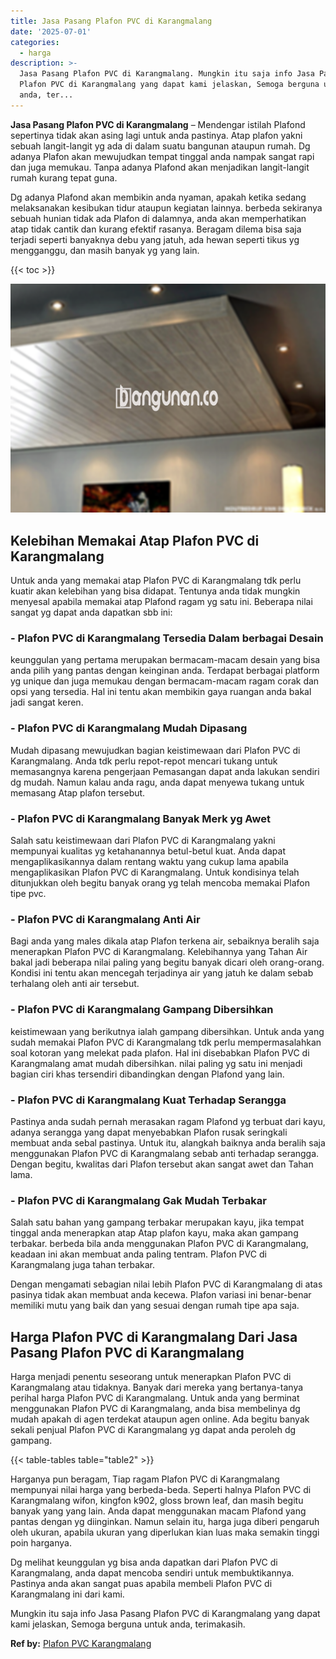 ```yaml
---
title: Jasa Pasang Plafon PVC di Karangmalang
date: '2025-07-01'
categories:
  - harga
description: >-
  Jasa Pasang Plafon PVC di Karangmalang. Mungkin itu saja info Jasa Pasang
  Plafon PVC di Karangmalang yang dapat kami jelaskan, Semoga berguna untuk
  anda, ter...
---
```


**Jasa Pasang Plafon PVC di Karangmalang** – Mendengar istilah Plafond sepertinya tidak akan asing lagi untuk anda pastinya. Atap plafon yakni sebuah langit-langit yg ada di dalam suatu bangunan ataupun rumah. Dg adanya Plafon akan mewujudkan tempat tinggal anda nampak sangat rapi dan juga memukau. Tanpa adanya Plafond akan menjadikan langit-langit rumah kurang tepat guna.

Dg adanya Plafond akan membikin anda nyaman, apakah ketika sedang melaksanakan kesibukan tidur ataupun kegiatan lainnya. berbeda sekiranya sebuah hunian tidak ada Plafon di dalamnya, anda akan memperhatikan atap tidak cantik dan kurang efektif rasanya. Beragam dilema bisa saja terjadi seperti banyaknya debu yang jatuh, ada hewan seperti tikus yg mengganggu, dan masih banyak yg yang lain.

{{< toc >}}

![Jasa Pasang Plafon PVC di Karangmalang](/images/flafond-pvc-murah23.png)

## Kelebihan Memakai Atap Plafon PVC di Karangmalang

Untuk anda yang memakai atap Plafon PVC di Karangmalang tdk perlu kuatir akan kelebihan yang bisa didapat. Tentunya anda tidak mungkin menyesal apabila memakai atap Plafond ragam yg satu ini. Beberapa nilai sangat yg dapat anda dapatkan sbb ini:

### \- Plafon PVC di Karangmalang Tersedia Dalam berbagai Desain

keunggulan yang pertama merupakan bermacam-macam desain yang bisa anda pilih yang pantas dengan keinginan anda. Terdapat berbagai platform yg unique dan juga memukau dengan bermacam-macam ragam corak dan opsi yang tersedia. Hal ini tentu akan membikin gaya ruangan anda bakal jadi sangat keren.

### \- Plafon PVC di Karangmalang Mudah Dipasang

Mudah dipasang mewujudkan bagian keistimewaan dari Plafon PVC di Karangmalang. Anda tdk perlu repot-repot mencari tukang untuk memasangnya karena pengerjaan Pemasangan dapat anda lakukan sendiri dg mudah. Namun kalau anda ragu, anda dapat menyewa tukang untuk memasang Atap plafon tersebut.

### \- Plafon PVC di Karangmalang Banyak Merk yg Awet

Salah satu keistimewaan dari Plafon PVC di Karangmalang yakni mempunyai kualitas yg ketahanannya betul-betul kuat. Anda dapat mengaplikasikannya dalam rentang waktu yang cukup lama apabila mengaplikasikan Plafon PVC di Karangmalang. Untuk kondisinya telah ditunjukkan oleh begitu banyak orang yg telah mencoba memakai Plafon tipe pvc.

### \- Plafon PVC di Karangmalang Anti Air

Bagi anda yang males dikala atap Plafon terkena air, sebaiknya beralih saja menerapkan Plafon PVC di Karangmalang. Kelebihannya yang Tahan Air bakal jadi beberapa nilai paling yang begitu banyak dicari oleh orang-orang. Kondisi ini tentu akan mencegah terjadinya air yang jatuh ke dalam sebab terhalang oleh anti air tersebut.

### \- Plafon PVC di Karangmalang Gampang Dibersihkan

keistimewaan yang berikutnya ialah gampang dibersihkan. Untuk anda yang sudah memakai Plafon PVC di Karangmalang tdk perlu mempermasalahkan soal kotoran yang melekat pada plafon. Hal ini disebabkan Plafon PVC di Karangmalang amat mudah dibersihkan. nilai paling yg satu ini menjadi bagian ciri khas tersendiri dibandingkan dengan Plafond yang lain.

### \- Plafon PVC di Karangmalang Kuat Terhadap Serangga

Pastinya anda sudah pernah merasakan ragam Plafond yg terbuat dari kayu, adanya serangga yang dapat menyebabkan Plafon rusak seringkali membuat anda sebal pastinya. Untuk itu, alangkah baiknya anda beralih saja menggunakan Plafon PVC di Karangmalang sebab anti terhadap serangga. Dengan begitu, kwalitas dari Plafon tersebut akan sangat awet dan Tahan lama.

### \- Plafon PVC di Karangmalang Gak Mudah Terbakar

Salah satu bahan yang gampang terbakar merupakan kayu, jika tempat tinggal anda menerapkan atap Atap plafon kayu, maka akan gampang terbakar. berbeda bila anda menggunakan Plafon PVC di Karangmalang, keadaan ini akan membuat anda paling tentram. Plafon PVC di Karangmalang juga tahan terbakar.

Dengan mengamati sebagian nilai lebih Plafon PVC di Karangmalang di atas pasinya tidak akan membuat anda kecewa. Plafon variasi ini benar-benar memiliki mutu yang baik dan yang sesuai dengan rumah tipe apa saja.

## Harga Plafon PVC di Karangmalang Dari Jasa Pasang Plafon PVC di Karangmalang

Harga menjadi penentu seseorang untuk menerapkan Plafon PVC di Karangmalang atau tidaknya. Banyak dari mereka yang bertanya-tanya perihal harga Plafon PVC di Karangmalang. Untuk anda yang berminat menggunakan Plafon PVC di Karangmalang, anda bisa membelinya dg mudah apakah di agen terdekat ataupun agen online. Ada begitu banyak sekali penjual Plafon PVC di Karangmalang yg dapat anda peroleh dg gampang.

{{< table-tables table="table2" >}}

Harganya pun beragam, Tiap ragam Plafon PVC di Karangmalang mempunyai nilai harga yang berbeda-beda. Seperti halnya Plafon PVC di Karangmalang wifon, kingfon k902, gloss brown leaf, dan masih begitu banyak yang yang lain. Anda dapat menggunakan macam Plafond yang pantas dengan yg diinginkan. Namun selain itu, harga juga diberi pengaruh oleh ukuran, apabila ukuran yang diperlukan kian luas maka semakin tinggi poin harganya.

Dg melihat keunggulan yg bisa anda dapatkan dari Plafon PVC di Karangmalang, anda dapat mencoba sendiri untuk membuktikannya. Pastinya anda akan sangat puas apabila membeli Plafon PVC di Karangmalang ini dari kami.

Mungkin itu saja info Jasa Pasang Plafon PVC di Karangmalang yang dapat kami jelaskan, Semoga berguna untuk anda, terimakasih.

**Ref by:** [Plafon PVC Karangmalang](https://id.wikipedia.org/wiki/Plafon)
